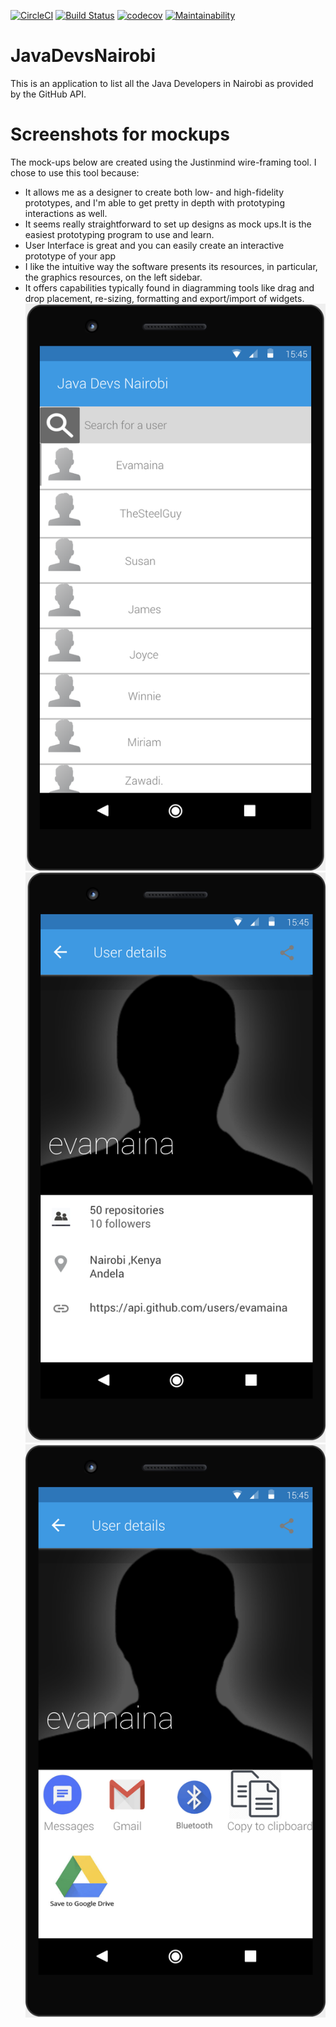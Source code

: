 [![CircleCI](https://circleci.com/gh/evamaina/JavaDevsNairobi/tree/develop.svg?style=svg)](https://circleci.com/gh/evamaina/JavaDevsNairobi/tree/develop)
[![Build Status](https://travis-ci.org/evamaina/JavaDevsNairobi.svg?branch=develop)](https://travis-ci.org/evamaina/JavaDevsNairobi)
[![codecov](https://codecov.io/gh/evamaina/JavaDevsNairobi/branch/develop/graph/badge.svg)](https://codecov.io/gh/evamaina/JavaDevsNairobi)
[![Maintainability](https://api.codeclimate.com/v1/badges/78ef9710980698aae3c6/maintainability)](https://codeclimate.com/github/evamaina/JavaDevsNairobi/maintainability)
# JavaDevsNairobi
This is an application to list all the Java Developers in Nairobi as provided by the GitHub API.

# Screenshots for mockups

The mock-ups below are created using the Justinmind wire-framing tool. I chose to use this tool because:
* It allows me as a designer to create both low- and high-fidelity prototypes, and I'm able to get pretty
  in depth with prototyping interactions as well.
* It seems really straightforward to set up designs as mock ups.It is the easiest prototyping program to use and learn.
* User Interface is great and you can easily create an interactive prototype of your app
* I like the intuitive way the software presents its resources, in particular, the graphics resources, on the left sidebar.
* It offers capabilities typically found in diagramming tools like drag and drop placement, re-sizing, formatting and export/import of widgets.
![The main screen](wireframes/main.png "main screen")
![The details screen](wireframes/user.png "user details screen")
![The share icons](wireframes/share.png "share screen")
